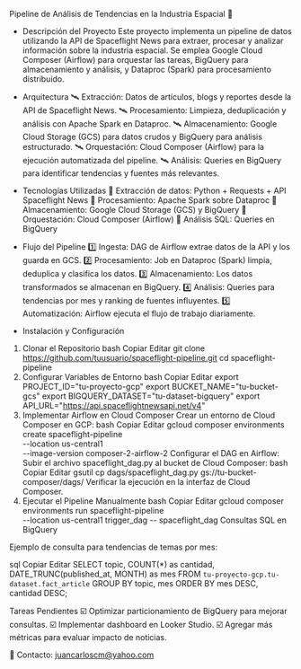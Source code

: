 Pipeline de Análisis de Tendencias en la Industria Espacial 🚀


* Descripción del Proyecto
Este proyecto implementa un pipeline de datos utilizando la API de Spaceflight News para extraer, procesar y analizar información sobre la industria espacial. Se emplea Google Cloud Composer (Airflow) para orquestar las tareas, BigQuery para almacenamiento y análisis, y Dataproc (Spark) para procesamiento distribuido.

* Arquitectura
🛰 Extracción: Datos de artículos, blogs y reportes desde la API de Spaceflight News.
🛰 Procesamiento: Limpieza, deduplicación y análisis con Apache Spark en Dataproc.
🛰 Almacenamiento: Google Cloud Storage (GCS) para datos crudos y BigQuery para análisis estructurado.
🛰 Orquestación: Cloud Composer (Airflow) para la ejecución automatizada del pipeline.
🛰 Análisis: Queries en BigQuery para identificar tendencias y fuentes más relevantes.

* Tecnologías Utilizadas
🔹 Extracción de datos: Python + Requests + API Spaceflight News
🔹 Procesamiento: Apache Spark sobre Dataproc
🔹 Almacenamiento: Google Cloud Storage (GCS) y BigQuery
🔹 Orquestación: Cloud Composer (Airflow)
🔹 Análisis SQL: Queries en BigQuery

* Flujo del Pipeline
1️⃣ Ingesta: DAG de Airflow extrae datos de la API y los guarda en GCS.
2️⃣ Procesamiento: Job en Dataproc (Spark) limpia, deduplica y clasifica los datos.
3️⃣ Almacenamiento: Los datos transformados se almacenan en BigQuery.
4️⃣ Análisis: Queries para tendencias por mes y ranking de fuentes influyentes.
5️⃣ Automatización: Airflow ejecuta el flujo de trabajo diariamente.

* Instalación y Configuración
1. Clonar el Repositorio
bash
Copiar
Editar
git clone https://github.com/tuusuario/spaceflight-pipeline.git
cd spaceflight-pipeline
2. Configurar Variables de Entorno
bash
Copiar
Editar
export PROJECT_ID="tu-proyecto-gcp"
export BUCKET_NAME="tu-bucket-gcs"
export BIGQUERY_DATASET="tu-dataset-bigquery"
export API_URL="https://api.spaceflightnewsapi.net/v4"
3. Implementar Airflow en Cloud Composer
Crear un entorno de Cloud Composer en GCP:
bash
Copiar
Editar
gcloud composer environments create spaceflight-pipeline \
  --location us-central1 \
  --image-version composer-2-airflow-2
Configurar el DAG en Airflow:
Subir el archivo spaceflight_dag.py al bucket de Cloud Composer:
bash
Copiar
Editar
gsutil cp dags/spaceflight_dag.py gs://tu-bucket-composer/dags/
Verificar la ejecución en la interfaz de Cloud Composer.
4. Ejecutar el Pipeline Manualmente
bash
Copiar
Editar
gcloud composer environments run spaceflight-pipeline \
    --location us-central1 trigger_dag -- spaceflight_dag
Consultas SQL en BigQuery

Ejemplo de consulta para tendencias de temas por mes:

sql
Copiar
Editar
SELECT topic, COUNT(*) as cantidad, DATE_TRUNC(published_at, MONTH) as mes
FROM `tu-proyecto-gcp.tu-dataset.fact_article`
GROUP BY topic, mes
ORDER BY mes DESC, cantidad DESC;

Tareas Pendientes
☑️ Optimizar particionamiento de BigQuery para mejorar consultas.
☑️ Implementar dashboard en Looker Studio.
☑️ Agregar más métricas para evaluar impacto de noticias.

📌 Contacto: juancarloscm@yahoo.com

